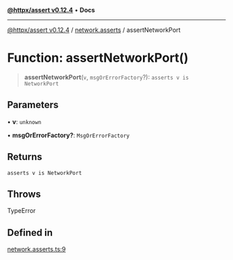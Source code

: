 [**@httpx/assert v0.12.4**](../../README.md) • **Docs**

***

[@httpx/assert v0.12.4](../../README.md) / [network.asserts](../README.md) / assertNetworkPort

# Function: assertNetworkPort()

> **assertNetworkPort**(`v`, `msgOrErrorFactory`?): `asserts v is NetworkPort`

## Parameters

• **v**: `unknown`

• **msgOrErrorFactory?**: `MsgOrErrorFactory`

## Returns

`asserts v is NetworkPort`

## Throws

TypeError

## Defined in

[network.asserts.ts:9](https://github.com/belgattitude/httpx/blob/acde85be3548fccd6cc1a311d7f8d4419e2b6ce0/packages/assert/src/network.asserts.ts#L9)
